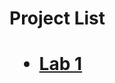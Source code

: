 <h1>Project List <h1/>

<ul>
    <li><a href="lab untitled folder 2 1/index.html" target="_blank">Lab 1</a></li>
    </ul>